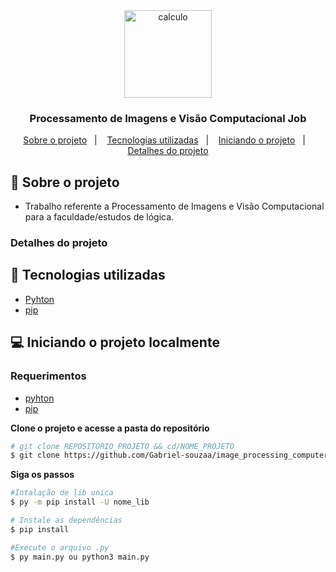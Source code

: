 <div align="center">
	 <img alt="calculo" align="center" src="https://upload.wikimedia.org/wikipedia/commons/thumb/e/e0/Synthese%2B.svg/640px-Synthese%2B.svg.png" width="140px">
</div>

<div align="center">
  <h3>
    Processamento de Imagens e Visão Computacional Job
  </h3>

  <p>
    <a href="#-sobre-o-projeto">Sobre o projeto</a>&nbsp;&nbsp;&nbsp;|&nbsp;&nbsp;&nbsp;
    <a href="#-tecnologias-utilizadas"> Tecnologias utilizadas</a>&nbsp;&nbsp;&nbsp;|&nbsp;&nbsp;&nbsp;
    <a href="#-iniciando-o-projeto">Iniciando o projeto</a>&nbsp;&nbsp;&nbsp;|&nbsp;&nbsp;&nbsp;
    <a href="#-detalhes-do-projeto">Detalhes do projeto</a>
  </p>
</div>

## 📘 Sobre o projeto

- <p>Trabalho referente a Processamento de Imagens e Visão Computacional para a faculdade/estudos de lógica.</p>


### Detalhes do projeto

## 🚀 Tecnologias utilizadas

- [Pyhton](https://www.python.org/ 'Pyhton')
- [pip](https://pypi.org/project/pip/ 'pip')

## 💻 Iniciando o projeto localmente

### Requerimentos

- [pyhton](https://www.python.org/)
- [pip](https://pypi.org/project/pip/)

**Clone o projeto e acesse a pasta do repositório**

```bash
# git clone REPOSITÓRIO_PROJETO && cd/NOME_PROJETO
$ git clone https://github.com/Gabriel-souzaa/image_processing_computer_vision_job.git && cd image_processing_computer_vision_job
```

**Siga os passos**

```bash
#Intalação de lib unica
$ py -m pip install -U nome_lib

# Instale as dependências
$ pip install

#Execute o arquivo .py
$ py main.py ou python3 main.py
```